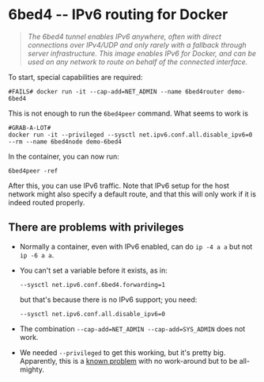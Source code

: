 # 6bed4 -- IPv6 routing for Docker

> *The 6bed4 tunnel enables IPv6 anywhere, often with direct
> connections over IPv4/UDP and only rarely with a fallback
> through server infrastructure.  This image enables IPv6
> for Docker, and can be used on any network to route on
> behalf of the connected interface.*


To start, special capabilities are required:

```
#FAILS# docker run -it --cap-add=NET_ADMIN --name 6bed4router demo-6bed4
```

This is not enough to run the `6bed4peer` command.   What seems to work is

```
#GRAB-A-LOT#
docker run -it --privileged --sysctl net.ipv6.conf.all.disable_ipv6=0 --rm --name 6bed4node demo-6bed4
```

In the container, you can now run:

```
6bed4peer -ref
```

After this, you can use IPv6 traffic.  Note that IPv6 setup for the
host network might also specify a default route, and that this will
only work if it is indeed routed properly.



## There are problems with privileges

  * Normally a container, even with IPv6 enabled, can do `ip -4 a a`
    but not `ip -6 a a`.

  * You can't set a variable before it exists, as in:

    ```
    --sysctl net.ipv6.conf.6bed4.forwarding=1
    ```

    but that's because there is no IPv6 support; you need:

    ```
    --sysctl net.ipv6.conf.all.disable_ipv6=0
    ```

  * The combination `--cap-add=NET_ADMIN --cap-add=SYS_ADMIN` does not
    work.

  * We needed `--privileged` to get this working, but it's pretty big.
    Apparently, this is a
    [known problem](https://stackoverflow.com/questions/23537560/docker-build-read-only-file-system)
    with no work-around but to be all-mighty.
